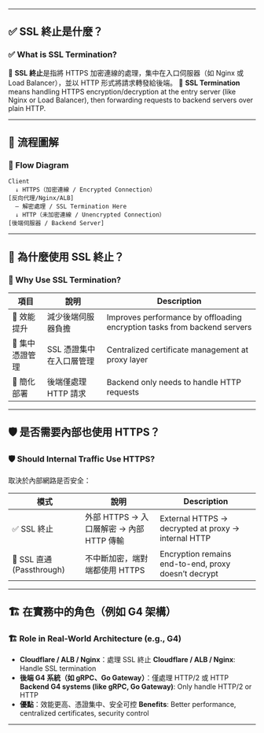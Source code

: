 
---

## ✅ SSL 終止是什麼？

### ✅ What is SSL Termination?

🔹 **SSL 終止**是指將 HTTPS 加密連線的處理，集中在入口伺服器（如 Nginx 或 Load Balancer），並以 HTTP 形式將請求轉發給後端。
🔹 **SSL Termination** means handling HTTPS encryption/decryption at the entry server (like Nginx or Load Balancer), then forwarding requests to backend servers over plain HTTP.

---

## 🔁 流程圖解

### 🔁 Flow Diagram

```text
Client
  ↓ HTTPS（加密連線 / Encrypted Connection）
[反向代理/Nginx/ALB]
  — 解密處理 / SSL Termination Here
  ↓ HTTP（未加密連線 / Unencrypted Connection）
[後端伺服器 / Backend Server]
```

---

## 🔧 為什麼使用 SSL 終止？

### 🔧 Why Use SSL Termination?

| 項目        | 說明             | Description                                                              |
| --------- | -------------- | ------------------------------------------------------------------------ |
| 🎯 效能提升   | 減少後端伺服器負擔      | Improves performance by offloading encryption tasks from backend servers |
| 🔐 集中憑證管理 | SSL 憑證集中在入口層管理 | Centralized certificate management at proxy layer                        |
| 🧰 簡化部署   | 後端僅處理 HTTP 請求  | Backend only needs to handle HTTP requests                               |

---

## 🛡️ 是否需要內部也使用 HTTPS？

### 🛡️ Should Internal Traffic Use HTTPS?

取決於內部網路是否安全：

| 模式                      | 說明                            | Description                                          |
| ----------------------- | ----------------------------- | ---------------------------------------------------- |
| ✅ SSL 終止                | 外部 HTTPS → 入口層解密 → 內部 HTTP 傳輸 | External HTTPS → decrypted at proxy → internal HTTP  |
| 🔁 SSL 直通 (Passthrough) | 不中斷加密，端對端都使用 HTTPS            | Encryption remains end-to-end, proxy doesn’t decrypt |

---

## 🏗️ 在實務中的角色（例如 G4 架構）

### 🏗️ Role in Real-World Architecture (e.g., G4)

* **Cloudflare / ALB / Nginx**：處理 SSL 終止
  **Cloudflare / ALB / Nginx**: Handle SSL termination
* **後端 G4 系統（如 gRPC、Go Gateway）**：僅處理 HTTP/2 或 HTTP
  **Backend G4 systems (like gRPC, Go Gateway)**: Only handle HTTP/2 or HTTP
* **優點**：效能更高、憑證集中、安全可控
  **Benefits**: Better performance, centralized certificates, security control

---

